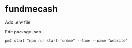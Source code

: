 # fundmecash


Add .env file

Edit package.json

`pm2 start "npm run start-fundme" --time --name "website"`